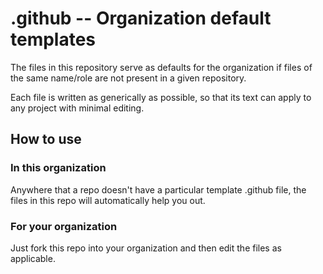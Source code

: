 # .github -- Organization default templates

The files in this repository serve as defaults for the organization if files of the same name/role are not present in a 
given repository.

Each file is written as generically as possible, so that its text can apply to any project with minimal editing.

## How to use

### In this organization

Anywhere that a repo doesn't have a particular template .github file, the files in this repo will automatically help you 
out.

### For your organization

Just fork this repo into your organization and then edit the files as applicable.